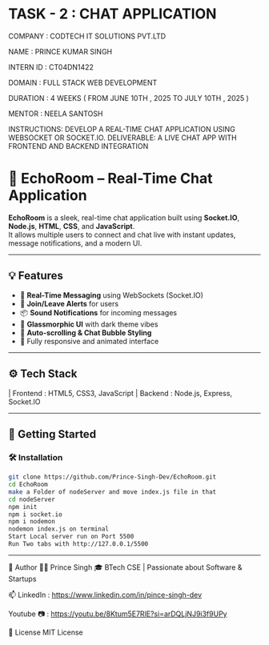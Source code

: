 # TASK - 2 : CHAT APPLICATION

COMPANY : CODTECH IT SOLUTIONS PVT.LTD

NAME : PRINCE KUMAR SINGH

INTERN ID : CT04DN1422

DOMAIN : FULL STACK WEB DEVELOPMENT

DURATION : 4 WEEKS ( FROM JUNE 10TH , 2025 TO JULY 10TH , 2025 )

MENTOR : NEELA SANTOSH

INSTRUCTIONS: DEVELOP A REAL-TIME CHAT APPLICATION USING WEBSOCKET OR SOCKET.IO.
DELIVERABLE: A LIVE CHAT APP WITH FRONTEND AND BACKEND INTEGRATION

# 🚀 EchoRoom – Real-Time Chat Application

**EchoRoom** is a sleek, real-time chat application built using **Socket.IO**, **Node.js**, **HTML**, **CSS**, and **JavaScript**.  
It allows multiple users to connect and chat live with instant updates, message notifications, and a modern UI.

---

## 💡 Features

- 🧠 **Real-Time Messaging** using WebSockets (Socket.IO)
- 🔔 **Join/Leave Alerts** for users
- 📦 **Sound Notifications** for incoming messages
- 🎨 **Glassmorphic UI** with dark theme vibes
- 💬 **Auto-scrolling & Chat Bubble Styling**
- 🧊 Fully responsive and animated interface

---

## ⚙️ Tech Stack

| Frontend : HTML5, CSS3, JavaScript
| Backend : Node.js, Express, Socket.IO

---

## 🚀 Getting Started

### 🛠️ Installation

```bash
git clone https://github.com/Prince-Singh-Dev/EchoRoom.git
cd EchoRoom
make a Folder of nodeServer and move index.js file in that 
cd nodeServer
npm init
npm i socket.io
npm i nodemon
nodemon index.js on terminal
Start Local server run on Port 5500
Run Two tabs with http://127.0.0.1/5500
```
---

🙌 Author
👨‍💻 Prince Singh
🎓 BTech CSE | Passionate about Software & Startups

📫 LinkedIn : https://www.linkedin.com/in/pince-singh-dev

Youtube 📷 : 
https://youtu.be/8Ktum5E7RlE?si=arDQLjNJ9i3f9UPy

📜 License
MIT License



